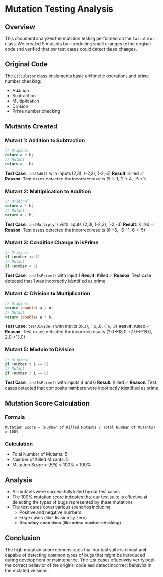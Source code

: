 # Mutation Testing Analysis

## Overview
This document analyzes the mutation testing performed on the `Calculator` class. We created 5 mutants by introducing small changes to the original code and verified that our test cases could detect these changes.

## Original Code
The `Calculator` class implements basic arithmetic operations and prime number checking:
- Addition
- Subtraction
- Multiplication
- Division
- Prime number checking

## Mutants Created

### Mutant 1: Addition to Subtraction
```java
// Original
return a + b;
// Mutant
return a - b;
```
**Test Case**: `testAdd()` with inputs (2,3), (-2,2), (-2,-3)
**Result**: Killed ✅
**Reason**: Test cases detected the incorrect results (5→-1, 0→-4, -5→1)

### Mutant 2: Multiplication to Addition
```java
// Original
return a * b;
// Mutant
return a + b;
```
**Test Case**: `testMultiply()` with inputs (2,3), (-2,3), (-2,-3)
**Result**: Killed ✅
**Reason**: Test cases detected the incorrect results (6→5, -6→1, 6→-5)

### Mutant 3: Condition Change in isPrime
```java
// Original
if (number <= 1)
// Mutant
if (number < 1)
```
**Test Case**: `testIsPrime()` with input 1
**Result**: Killed ✅
**Reason**: Test case detected that 1 was incorrectly identified as prime

### Mutant 4: Division to Multiplication
```java
// Original
return (double) a / b;
// Mutant
return (double) a * b;
```
**Test Case**: `testDivide()` with inputs (6,3), (-6,3), (-6,-3)
**Result**: Killed ✅
**Reason**: Test cases detected the incorrect results (2.0→18.0, -2.0→-18.0, 2.0→18.0)

### Mutant 5: Modulo to Division
```java
// Original
if (number % i == 0)
// Mutant
if (number / i == 0)
```
**Test Case**: `testIsPrime()` with inputs 4 and 6
**Result**: Killed ✅
**Reason**: Test cases detected that composite numbers were incorrectly identified as prime

## Mutation Score Calculation

### Formula
```
Mutation Score = (Number of Killed Mutants / Total Number of Mutants) × 100%
```

### Calculation
- Total Number of Mutants: 5
- Number of Killed Mutants: 5
- Mutation Score = (5/5) × 100% = 100%

## Analysis
- All mutants were successfully killed by our test cases
- The 100% mutation score indicates that our test suite is effective at detecting the types of bugs represented by these mutations
- The test cases cover various scenarios including:
  - Positive and negative numbers
  - Edge cases (like division by zero)
  - Boundary conditions (like prime number checking)

## Conclusion
The high mutation score demonstrates that our test suite is robust and capable of detecting common types of bugs that might be introduced during development or maintenance. The test cases effectively verify both the correct behavior of the original code and detect incorrect behavior in the mutated versions. 